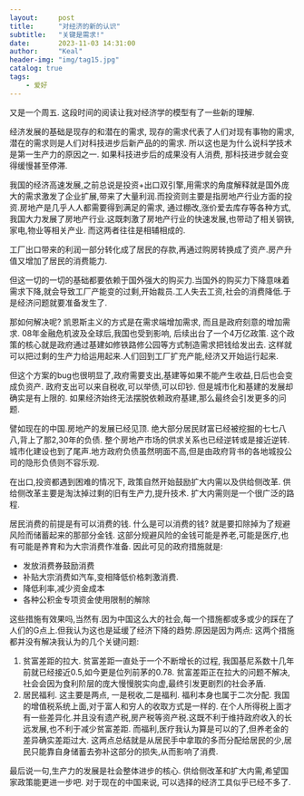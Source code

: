 ```yaml
---
layout:     post
title:      "对经济的新的认识"
subtitle:   "关键是需求!"
date:       2023-11-03 14:31:00
author:     "Keal"
header-img: "img/tag15.jpg"
catalog: true
tags:
    - 爱好
---
```


又是一个周五. 这段时间的阅读让我对经济学的模型有了一些新的理解.

经济发展的基础是现存的和潜在的需求, 现存的需求代表了人们对现有事物的需求, 潜在的需求则是人们对科技进步后新产品的的需求. 所以这也是为什么说科学技术是第一生产力的原因之一. 如果科技进步后的成果没有人消费, 那科技进步就会变得缓慢甚至停滞.

我国的经济高速发展,之前总说是投资+出口双引擎,用需求的角度解释就是国外庞大的需求激发了企业扩展,带来了大量利润.而投资则主要是指房地产行业方面的投资.房地产是几乎人人都需要得到满足的需求, 通过棚改,涨价爱去库存等各种方式,我国大力发展了房地产行业.这既刺激了房地产行业的快速发展,也带动了相关钢铁,家电,物业等相关产业. 而这两者往往是相辅相成的.

工厂出口带来的利润一部分转化成了居民的存款,再通过购房转换成了资产.房产升值又增加了居民的消费能力.

但这一切的一切的基础都要依赖于国外强大的购买力.当国外的购买力下降意味着需求下降,就会导致工厂产能变的过剩,开始裁员.工人失去工资,社会的消费降低.于是经济问题就要准备发生了. 

那如何解决呢? 凯恩斯主义的方式是在需求端增加需求, 而且是政府刻意的增加需求. 08年金融危机波及全球后,我国也受到影响, 后续出台了一个4万亿政策. 这个政策的核心就是政府通过基建如修铁路修公园等方式制造需求把钱给发出去. 这样就可以把过剩的生产力给运用起来.人们回到工厂扩充产能,经济又开始运行起来.

但这个方案的bug也很明显了,政府需要支出,基建等如果不能产生收益,日后也会变成负资产. 政府支出可以来自税收,可以举债,可以印钞. 但是城市化和基建的发展却确实是有上限的. 如果经济始终无法摆脱依赖政府基建,那么最终会引发更多的问题.

譬如现在的中国.房地产的发展已经见顶. 绝大部分居民财富已经被挖掘的七七八八,背上了那2,30年的负债. 整个房地产市场的供求关系也已经逆转或是接近逆转.城市化建设也到了尾声.地方政府负债虽然明面不高,但是由政府背书的各地城投公司的隐形负债则不容乐观.

在出口,投资都遇到困难的情况下, 政策自然开始鼓励扩大内需以及供给侧改革. 供给侧改革主要是淘汰掉过剩的旧有生产力,提升技术. 扩大内需则是一个很广泛的路程.

居民消费的前提是有可以消费的钱. 什么是可以消费的钱? 就是要扣除掉为了规避风险而储蓄起来的那部分金钱. 这部分规避风险的金钱可能是养老,可能是医疗,也有可能是养育和为大宗消费作准备. 因此可见的政府措施就是:

- 发放消费券鼓励消费
- 补贴大宗消费如汽车,变相降低价格刺激消费.
- 降低利率,减少资金成本
- 各种公积金专项资金使用限制的解除

这些措施有效果吗,当然有.因为中国这么大的社会,每一个措施都或多或少的踩在了人们的G点上.但我认为这也是延缓了经济下降的趋势.原因是因为两点: 这两个措施都并没有解决我认为的几个关键问题:

1. 贫富差距的拉大. 贫富差距一直处于一个不断增长的过程, 我国基尼系数十几年前就已经接近0.5,如今更是位列前茅的0.78. 贫富差距正在拉大的问题不解决,社会会因为食利阶层的庞大慢慢脱实向虚,最终引发更剧烈的社会矛盾.
2. 居民福利. 这主要是两点, 一是税收,二是福利. 福利本身也属于二次分配. 我国的增值税系统上面,对于富人和穷人的收取方式是一样的. 在个人所得税上面才有一些差异化.并且没有遗产税,房产税等资产税.这既不利于维持政府收入的长远发展,也不利于减少贫富差距. 而福利,医疗我认为算是可以的了,但养老金的差异确实差距过大. 这两点总结就是从居民手中拿取的多而分配给居民的少,居民只能靠自身储蓄去弥补这部分的损失,从而影响了消费.

最后说一句,生产力的发展是社会整体进步的核心. 供给侧改革和扩大内需,希望国家政策能更进一步吧. 对于现在的中国来说, 可以选择的经济工具似乎已经不多了.

 
